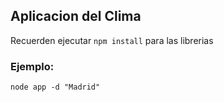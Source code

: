 ## Aplicacion del Clima

Recuerden ejecutar ```npm install``` para las librerias

### Ejemplo:

```
node app -d "Madrid"
```